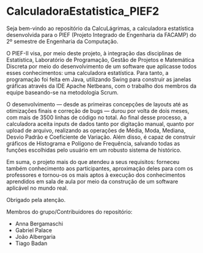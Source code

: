 # CalculadoraEstatistica_PIEF2

Seja bem-vindo ao repositório da CalcuLágrimas, a calculadora estatística desenvolvida para o PIEF (Projeto Integrado de Engenharia da FACAMP) do 2º semestre de Engenharia da Computação.

O PIEF-II visa, por meio deste projeto, à integração das disciplinas de Estatística, Laboratório de Programação, Gestão de Projetos e Matemática Discreta por meio do desenvolvimento de um software que aplicasse todos esses conhecimentos: uma calculadora estatística. Para tanto, a programação foi feita em Java, utilizando Swing para construir as janelas gráficas através da IDE Apache Netbeans, com o trabalho dos membros da equipe baseando-se na metodologia Scrum.

O desenvolvimento — desde as primeiras concepções de layouts até as otimizações finais e correção de bugs — durou por volta de dois meses, com mais de 3500 linhas de código no total. Ao final desse processo, a calculadora aceita inputs de dados tanto por digitação manual, quanto por upload de arquivo, realizando as operações de Média, Moda, Mediana, Desvio Padrão e Coeficiente de Variação. Além disso, é capaz de construir gráficos de Histograma e Polígono de Frequência, salvando todas as funções escolhidas pelo usuário em um robusto sistema de histórico.

Em suma, o projeto mais do que atendeu a seus requisitos: forneceu também conhecimento aos participantes, aproximação deles para com os professores e tornou-os os mais aptos à execução dos conhecimentos aprendidos em sala de aula por meio da construção de um software aplicável no mundo real.

Obrigado pela atenção.

Membros do grupo/Contribuidores do repositório:
- Anna Bergamaschi
- Gabriel Palace
- João Albergaria
- Tiago Badan
